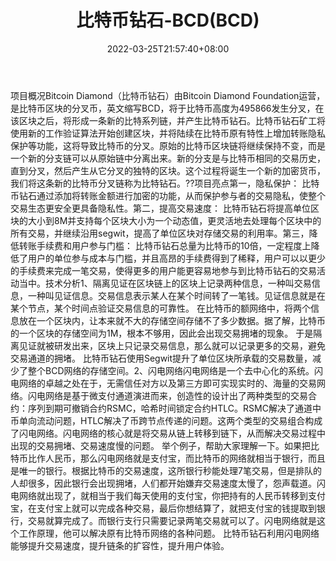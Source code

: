 ﻿---
weight: 
title: "比特币钻石-BCD(BCD)"
description: "Bitcoin Diamond（比特币钻石）由Bitcoin Diamond Foundation运营，是比特币区块的分叉币，英文缩写BCD，将于比特币高度为495866发生分叉，在该区块之后，将形成一条新的比特系列..."
date: 2022-03-25T21:57:40+08:00
lastmod: 2022-03-25T16:45:40+08:00
draft: false
authors: ["Metabd"]
featuredImage: "bitebizuanshi-bcdbcd.webp"
link: ""
tags: ["数字代币","比特币钻石-BCD(BCD)"]
categories: ["navigation"]
navigation: ["数字代币"]
lightgallery: true
toc: true
pinned: false
recommend: false
recommend1: false
---
项目概况Bitcoin Diamond（比特币钻石）由Bitcoin Diamond Foundation运营，是比特币区块的分叉币，英文缩写BCD，将于比特币高度为495866发生分叉，在该区块之后，将形成一条新的比特系列链，并产生比特币钻石。比特币钻石矿工将使用新的工作验证算法开始创建区块，并将陆续在比特币原有特性上增加转账隐私保护等功能，这将导致比特币的分叉。原始的比特币区块链将继续保持不变，而是一个新的分支链可以从原始链中分离出来。新的分支是与比特币相同的交易历史，直到分叉，然后产生从它分叉的独特的区块。这个过程将诞生一个新的加密货币，我们将这条新的比特币分叉链称为比特钻石。??项目亮点第一，隐私保护：
比特币钻石通过添加将转账金额进行加密的功能，从而保护参与者的交易隐私，使整个交易生态更安全更具备隐私性。第二，提高交易速度：
比特币钻石将提高单位区块的大小到8M并支持每个区块大小为一个动态值，更灵活地去处理每个区块中的所有交易，并继续沿用segwit，提高了单位区块对存储交易的利用率。第三，降低转账手续费和用户参与门槛：
比特币钻石总量为比特币的10倍，一定程度上降低了用户的单位参与成本与门槛，并且高昂的手续费得到了稀释，用户可以以更少的手续费来完成一笔交易，使得更多的用户能更容易地参与到比特币钻石的交易活动当中。技术分析1、隔离见证在区块链上的区块上记录两种信息，一种叫交易信息，一种叫见证信息。交易信息表示某人在某个时间转了一笔钱。见证信息就是在某个节点，某个时间点验证交易信息的可靠性。
在比特币的额网络中，将两个信息放在一个区块内，让本来就不大的存储空间存储不了多少数据。据了解，比特币的一个区块的存储空间为1M，根本不够用，因此会出现交易拥堵的现象。
于是隔离见证就被研发出来，区块上只记录交易信息，那么就可以记录更多的交易，避免交易通道的拥堵。
比特币钻石使用Segwit提升了单位区块所承载的交易数量，减少了整个BCD网络的存储空间。2、闪电网络闪电网络是一个去中心化的系统。闪电网络的卓越之处在于，无需信任对方以及第三方即可实现实时的、海量的交易网络。闪电网络是基于微支付通道演进而来，创造性的设计出了两种类型的交易合约：序列到期可撤销合约RSMC，哈希时间锁定合约HTLC。RSMC解决了通道中币单向流动问题，HTLC解决了币跨节点传递的问题。这两个类型的交易组合构成了闪电网络。闪电网络的核心就是将交易从链上转移到链下，从而解决交易过程中出现的交易拥堵、交易速度慢的问题。
举个例子，帮助大家理解一下。如果把比特币比作人民币，那么闪电网络就是支付宝，而比特币的网络就相当于银行，而且是唯一的银行。根据比特币的交易速度，这所银行秒能处理7笔交易，但是排队的人却很多，因此银行会出现拥堵，人们都开始嫌弃交易速度太慢了，怨声载道。闪电网络就出现了，就相当于我们每天使用的支付宝，你把持有的人民币转移到支付宝，在支付宝上就可以完成各种交易，最后你想结算了，就把支付宝的钱提取到银行，交易就算完成了。而银行支行只需要记录两笔交易就可以了。闪电网络就是这个工作原理，他可以解决原有比特币网络的各种问题。
比特币钻石利用闪电网络能够提升交易速度，提升链条的扩容性，提升用户体验。
